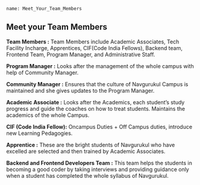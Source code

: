 ```ngMeta
name: Meet_Your_Team_Members
```

## Meet your Team Members

**Team Members :** Team Members include Academic Associates, Tech Facility Incharge, Apprentices, CIF(Code India Fellows), Backend team, Frontend Team, Program Manager, and Administrative Staff.

**Program Manager :** Looks after the management of the whole campus with help of Community Manager.

**Community Manager :** Ensures that the culture of Navgurukul Campus is maintained and she gives updates to the Program Manager.

**Academic Associate :** Looks after the Academics, each student’s study progress and guide the coaches on how to treat students. Maintains the academics of the whole Campus.

**CIF (Code India Fellow):** Oncampus Duties + Off Campus duties, introduce new Learning Pedagogies.

**Apprentice :** These are the bright students of Navgurukul who have excelled are selected and then trained by Academic Associates.

**Backend and Frontend Developers Team :** This team helps the students in becoming a good coder by taking interviews and providing guidance only when a student has completed the whole syllabus of Navgurukul.




